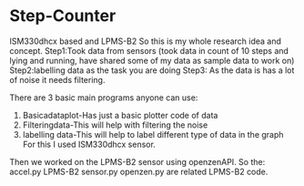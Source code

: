 # Step-Counter
ISM330dhcx based and LPMS-B2
So this is my whole research idea and concept.
Step1:Took data from sensors (took data in count of 10 steps and lying and running, have shared some of my data as sample data to work on)
Step2:labelling data as the task you are doing
Step3: As the data is has a lot of noise it needs filtering.

There are 3 basic main programs anyone can use:
1. Basicadataplot-Has just a basic plotter code of data
2. Filteringdata-This will help with filtering the noise 
3. labelling data-This will help to label different type of data in the graph
For this I used ISM330dhcx sensor.

Then we worked on the LPMS-B2 sensor using openzenAPI.
So the:
accel.py
LPMS-B2 sensor.py
openzen.py
are related LPMS-B2 code.
